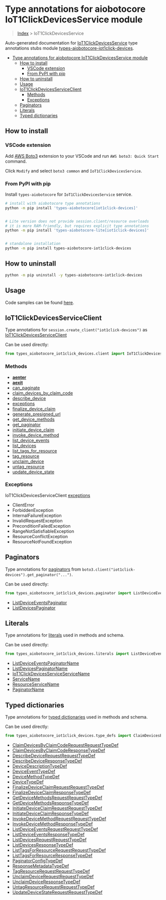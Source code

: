 <a id="type-annotations-for-aiobotocore-iot1clickdevicesservice-module"></a>

# Type annotations for aiobotocore IoT1ClickDevicesService module

> [Index](../README.md) > IoT1ClickDevicesService

Auto-generated documentation for
[IoT1ClickDevicesService](https://boto3.amazonaws.com/v1/documentation/api/latest/reference/services/iot1click-devices.html#IoT1ClickDevicesService)
type annotations stubs module
[types-aiobotocore-iot1click-devices](https://pypi.org/project/types-aiobotocore-iot1click-devices/).

- [Type annotations for aiobotocore IoT1ClickDevicesService module](#type-annotations-for-aiobotocore-iot1clickdevicesservice-module)
  - [How to install](#how-to-install)
    - [VSCode extension](#vscode-extension)
    - [From PyPI with pip](#from-pypi-with-pip)
  - [How to uninstall](#how-to-uninstall)
  - [Usage](#usage)
  - [IoT1ClickDevicesServiceClient](#iot1clickdevicesserviceclient)
    - [Methods](#methods)
    - [Exceptions](#exceptions)
  - [Paginators](#paginators)
  - [Literals](#literals)
  - [Typed dictionaries](#typed-dictionaries)

<a id="how-to-install"></a>

## How to install

<a id="vscode-extension"></a>

### VSCode extension

Add
[AWS Boto3](https://marketplace.visualstudio.com/items?itemName=Boto3typed.boto3-ide)
extension to your VSCode and run `AWS boto3: Quick Start` command.

Click `Modify` and select `boto3 common` and `IoT1ClickDevicesService`.

<a id="from-pypi-with-pip"></a>

### From PyPI with pip

Install `types-aiobotocore` for `IoT1ClickDevicesService` service.

```bash
# install with aiobotocore type annotations
python -m pip install 'types-aiobotocore[iot1click-devices]'


# Lite version does not provide session.client/resource overloads
# it is more RAM-friendly, but requires explicit type annotations
python -m pip install 'types-aiobotocore-lite[iot1click-devices]'


# standalone installation
python -m pip install types-aiobotocore-iot1click-devices
```

<a id="how-to-uninstall"></a>

## How to uninstall

```bash
python -m pip uninstall -y types-aiobotocore-iot1click-devices
```

<a id="usage"></a>

## Usage

Code samples can be found [here](./usage.md).

<a id="iot1clickdevicesserviceclient"></a>

## IoT1ClickDevicesServiceClient

Type annotations for `session.create_client("iot1click-devices")` as
[IoT1ClickDevicesServiceClient](./client.md)

Can be used directly:

```python
from types_aiobotocore_iot1click_devices.client import IoT1ClickDevicesServiceClient
```

<a id="methods"></a>

### Methods

- [__aenter__](./client.md#__aenter__)
- [__aexit__](./client.md#__aexit__)
- [can_paginate](./client.md#can_paginate)
- [claim_devices_by_claim_code](./client.md#claim_devices_by_claim_code)
- [describe_device](./client.md#describe_device)
- [exceptions](./client.md#exceptions)
- [finalize_device_claim](./client.md#finalize_device_claim)
- [generate_presigned_url](./client.md#generate_presigned_url)
- [get_device_methods](./client.md#get_device_methods)
- [get_paginator](./client.md#get_paginator)
- [initiate_device_claim](./client.md#initiate_device_claim)
- [invoke_device_method](./client.md#invoke_device_method)
- [list_device_events](./client.md#list_device_events)
- [list_devices](./client.md#list_devices)
- [list_tags_for_resource](./client.md#list_tags_for_resource)
- [tag_resource](./client.md#tag_resource)
- [unclaim_device](./client.md#unclaim_device)
- [untag_resource](./client.md#untag_resource)
- [update_device_state](./client.md#update_device_state)

<a id="exceptions"></a>

### Exceptions

IoT1ClickDevicesServiceClient [exceptions](./client.md#exceptions)

- ClientError
- ForbiddenException
- InternalFailureException
- InvalidRequestException
- PreconditionFailedException
- RangeNotSatisfiableException
- ResourceConflictException
- ResourceNotFoundException

<a id="paginators"></a>

## Paginators

Type annotations for [paginators](./paginators.md) from
`boto3.client("iot1click-devices").get_paginator("...")`.

Can be used directly:

```python
from types_aiobotocore_iot1click_devices.paginator import ListDeviceEventsPaginator, ...
```

- [ListDeviceEventsPaginator](./paginators.md#listdeviceeventspaginator)
- [ListDevicesPaginator](./paginators.md#listdevicespaginator)

<a id="literals"></a>

## Literals

Type annotations for [literals](./literals.md) used in methods and schema.

Can be used directly:

```python
from types_aiobotocore_iot1click_devices.literals import ListDeviceEventsPaginatorName, ...
```

- [ListDeviceEventsPaginatorName](./literals.md#listdeviceeventspaginatorname)
- [ListDevicesPaginatorName](./literals.md#listdevicespaginatorname)
- [IoT1ClickDevicesServiceServiceName](./literals.md#iot1clickdevicesserviceservicename)
- [ServiceName](./literals.md#servicename)
- [ResourceServiceName](./literals.md#resourceservicename)
- [PaginatorName](./literals.md#paginatorname)

<a id="typed-dictionaries"></a>

## Typed dictionaries

Type annotations for [typed dictionaries](./type_defs.md) used in methods and
schema.

Can be used directly:

```python
from types_aiobotocore_iot1click_devices.type_defs import ClaimDevicesByClaimCodeRequestRequestTypeDef, ...
```

- [ClaimDevicesByClaimCodeRequestRequestTypeDef](./type_defs.md#claimdevicesbyclaimcoderequestrequesttypedef)
- [ClaimDevicesByClaimCodeResponseTypeDef](./type_defs.md#claimdevicesbyclaimcoderesponsetypedef)
- [DescribeDeviceRequestRequestTypeDef](./type_defs.md#describedevicerequestrequesttypedef)
- [DescribeDeviceResponseTypeDef](./type_defs.md#describedeviceresponsetypedef)
- [DeviceDescriptionTypeDef](./type_defs.md#devicedescriptiontypedef)
- [DeviceEventTypeDef](./type_defs.md#deviceeventtypedef)
- [DeviceMethodTypeDef](./type_defs.md#devicemethodtypedef)
- [DeviceTypeDef](./type_defs.md#devicetypedef)
- [FinalizeDeviceClaimRequestRequestTypeDef](./type_defs.md#finalizedeviceclaimrequestrequesttypedef)
- [FinalizeDeviceClaimResponseTypeDef](./type_defs.md#finalizedeviceclaimresponsetypedef)
- [GetDeviceMethodsRequestRequestTypeDef](./type_defs.md#getdevicemethodsrequestrequesttypedef)
- [GetDeviceMethodsResponseTypeDef](./type_defs.md#getdevicemethodsresponsetypedef)
- [InitiateDeviceClaimRequestRequestTypeDef](./type_defs.md#initiatedeviceclaimrequestrequesttypedef)
- [InitiateDeviceClaimResponseTypeDef](./type_defs.md#initiatedeviceclaimresponsetypedef)
- [InvokeDeviceMethodRequestRequestTypeDef](./type_defs.md#invokedevicemethodrequestrequesttypedef)
- [InvokeDeviceMethodResponseTypeDef](./type_defs.md#invokedevicemethodresponsetypedef)
- [ListDeviceEventsRequestRequestTypeDef](./type_defs.md#listdeviceeventsrequestrequesttypedef)
- [ListDeviceEventsResponseTypeDef](./type_defs.md#listdeviceeventsresponsetypedef)
- [ListDevicesRequestRequestTypeDef](./type_defs.md#listdevicesrequestrequesttypedef)
- [ListDevicesResponseTypeDef](./type_defs.md#listdevicesresponsetypedef)
- [ListTagsForResourceRequestRequestTypeDef](./type_defs.md#listtagsforresourcerequestrequesttypedef)
- [ListTagsForResourceResponseTypeDef](./type_defs.md#listtagsforresourceresponsetypedef)
- [PaginatorConfigTypeDef](./type_defs.md#paginatorconfigtypedef)
- [ResponseMetadataTypeDef](./type_defs.md#responsemetadatatypedef)
- [TagResourceRequestRequestTypeDef](./type_defs.md#tagresourcerequestrequesttypedef)
- [UnclaimDeviceRequestRequestTypeDef](./type_defs.md#unclaimdevicerequestrequesttypedef)
- [UnclaimDeviceResponseTypeDef](./type_defs.md#unclaimdeviceresponsetypedef)
- [UntagResourceRequestRequestTypeDef](./type_defs.md#untagresourcerequestrequesttypedef)
- [UpdateDeviceStateRequestRequestTypeDef](./type_defs.md#updatedevicestaterequestrequesttypedef)
